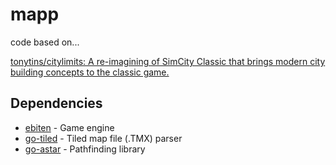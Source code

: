 # mapp

code based on...

[tonytins/citylimits: A re\-imagining of SimCity Classic that brings modern city building concepts to the classic game\.](https://github.com/tonytins/citylimits)

## Dependencies

- [ebiten](https://github.com/hajimehoshi/ebiten) - Game engine
- [go-tiled](https://github.com/lafriks/go-tiled) - Tiled map file (.TMX) parser
- [go-astar](https://github.com/beefsack/go-astar) - Pathfinding library
